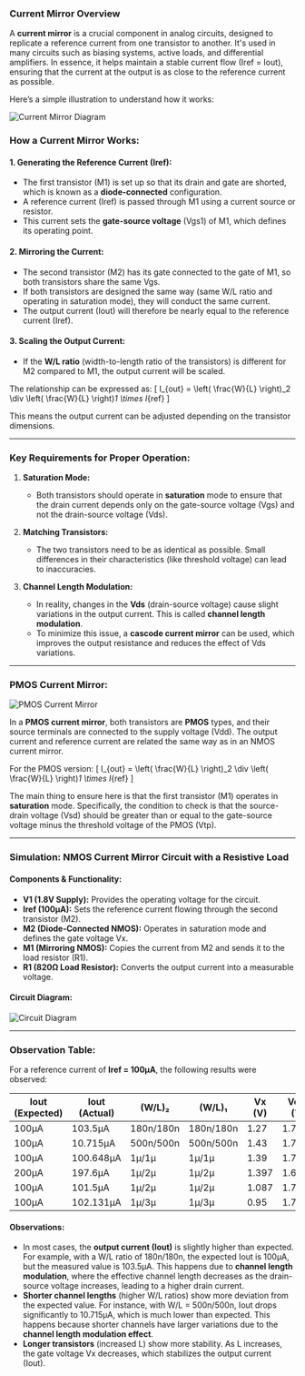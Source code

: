 ### **Current Mirror Overview**

A **current mirror** is a crucial component in analog circuits, designed to replicate a reference current from one transistor to another. It's used in many circuits such as biasing systems, active loads, and differential amplifiers. In essence, it helps maintain a stable current flow (Iref = Iout), ensuring that the current at the output is as close to the reference current as possible.

Here’s a simple illustration to understand how it works:

![Current Mirror Diagram](https://github.com/user-attachments/assets/1768da11-0189-48ea-9dc7-6f677b3c4609)


### **How a Current Mirror Works:**

#### 1. **Generating the Reference Current (Iref):**
- The first transistor (M1) is set up so that its drain and gate are shorted, which is known as a **diode-connected** configuration.
- A reference current (Iref) is passed through M1 using a current source or resistor.
- This current sets the **gate-source voltage** (Vgs1) of M1, which defines its operating point.

#### 2. **Mirroring the Current:**
- The second transistor (M2) has its gate connected to the gate of M1, so both transistors share the same Vgs.
- If both transistors are designed the same way (same W/L ratio and operating in saturation mode), they will conduct the same current.
- The output current (Iout) will therefore be nearly equal to the reference current (Iref).

#### 3. **Scaling the Output Current:**
- If the **W/L ratio** (width-to-length ratio of the transistors) is different for M2 compared to M1, the output current will be scaled.
  
The relationship can be expressed as:
\[ I_{out} = \left( \frac{W}{L} \right)_2 \div \left( \frac{W}{L} \right)_1 \times I_{ref} \]

This means the output current can be adjusted depending on the transistor dimensions.

---

### **Key Requirements for Proper Operation:**

1. **Saturation Mode:**
   - Both transistors should operate in **saturation** mode to ensure that the drain current depends only on the gate-source voltage (Vgs) and not the drain-source voltage (Vds).

2. **Matching Transistors:**
   - The two transistors need to be as identical as possible. Small differences in their characteristics (like threshold voltage) can lead to inaccuracies.

3. **Channel Length Modulation:**
   - In reality, changes in the **Vds** (drain-source voltage) cause slight variations in the output current. This is called **channel length modulation**.
   - To minimize this issue, a **cascode current mirror** can be used, which improves the output resistance and reduces the effect of Vds variations.

---

### **PMOS Current Mirror:**

![PMOS Current Mirror](https://github.com/user-attachments/assets/1a870006-1e99-448a-b5e7-c4ddd99f8417)

In a **PMOS current mirror**, both transistors are **PMOS** types, and their source terminals are connected to the supply voltage (Vdd). The output current and reference current are related the same way as in an NMOS current mirror.

For the PMOS version:
\[ I_{out} = \left( \frac{W}{L} \right)_2 \div \left( \frac{W}{L} \right)_1 \times I_{ref} \]

The main thing to ensure here is that the first transistor (M1) operates in **saturation** mode. Specifically, the condition to check is that the source-drain voltage (Vsd) should be greater than or equal to the gate-source voltage minus the threshold voltage of the PMOS (Vtp).

---

### **Simulation: NMOS Current Mirror Circuit with a Resistive Load**

#### **Components & Functionality:**
- **V1 (1.8V Supply):** Provides the operating voltage for the circuit.
- **Iref (100µA):** Sets the reference current flowing through the second transistor (M2).
- **M2 (Diode-Connected NMOS):** Operates in saturation mode and defines the gate voltage Vx.
- **M1 (Mirroring NMOS):** Copies the current from M2 and sends it to the load resistor (R1).
- **R1 (820Ω Load Resistor):** Converts the output current into a measurable voltage.

#### **Circuit Diagram:**

![Circuit Diagram](https://github.com/user-attachments/assets/f1a42946-8c17-4549-82df-3ef7a192b852)

---

### **Observation Table:**

For a reference current of **Iref = 100µA**, the following results were observed:

| Iout (Expected) | Iout (Actual)  | (W/L)₂       | (W/L)₁       | Vx (V) | Vout (V) |
|-----------------|----------------|--------------|--------------|--------|----------|
| 100μA           | 103.5μA        | 180n/180n    | 180n/180n    | 1.27   | 1.71     |
| 100μA           | 10.715μA       | 500n/500n    | 500n/500n    | 1.43   | 1.717    |
| 100μA           | 100.648μA      | 1μ/1μ        | 1μ/1μ        | 1.39   | 1.7174   |
| 200μA           | 197.6μA        | 1μ/2μ        | 1μ/2μ        | 1.397  | 1.63     |
| 100μA           | 101.5μA        | 1μ/2μ        | 1μ/2μ        | 1.087  | 1.716    |
| 100μA           | 102.131μA      | 1μ/3μ        | 1μ/3μ        | 0.95   | 1.7172   |

#### **Observations:**

- In most cases, the **output current (Iout)** is slightly higher than expected. For example, with a W/L ratio of 180n/180n, the expected Iout is 100µA, but the measured value is 103.5µA. This happens due to **channel length modulation**, where the effective channel length decreases as the drain-source voltage increases, leading to a higher drain current.
- **Shorter channel lengths** (higher W/L ratios) show more deviation from the expected value. For instance, with W/L = 500n/500n, Iout drops significantly to 10.715μA, which is much lower than expected. This happens because shorter channels have larger variations due to the **channel length modulation effect**.
- **Longer transistors** (increased L) show more stability. As L increases, the gate voltage Vx decreases, which stabilizes the output current (Iout).

